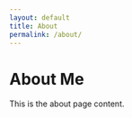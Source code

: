 ```yaml
---
layout: default
title: About
permalink: /about/
---
```


# About Me

This is the about page content.

